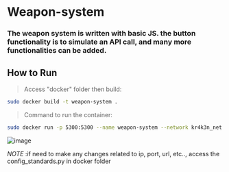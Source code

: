 # Weapon-system
### The weapon system is written with basic JS. the button functionality is to simulate an API call, and many more functionalities can be added.

## How to Run
> Access "docker" folder
> then build:
``` bash
sudo docker build -t weapon-system .
```
> Command to run the container:
``` bash
sudo docker run -p 5300:5300 --name weapon-system --network kr4k3n_net weapon-system
```
![image](https://github.com/KR4K3N-CIP/Weapon-system/assets/18901770/93e0de56-0738-49c0-9edc-83e1b9e1335b)

_NOTE_ :if need to make any changes related to ip, port, url, etc.., access the config_standards.py in docker folder
